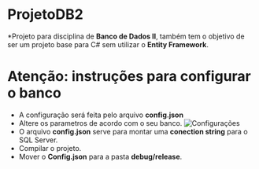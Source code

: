 # ProjetoDB2

*Projeto para disciplina de **Banco de Dados II**, também tem o objetivo de ser um projeto base para C# sem utilizar o **Entity Framework**.


# Atenção: instruções para configurar o banco

- A configuração será feita pelo arquivo **config.json**
- Altere os parametros de acordo com o seu banco.
![Configurações](https://user-images.githubusercontent.com/22552633/97257856-df8e3f80-17f5-11eb-8da4-b69abbddc289.png)
- O arquivo **config.json** serve para montar uma __conection string__ para o SQL Server.
- Compilar o projeto.
- Mover o **Config.json** para a pasta **debug/release**.


